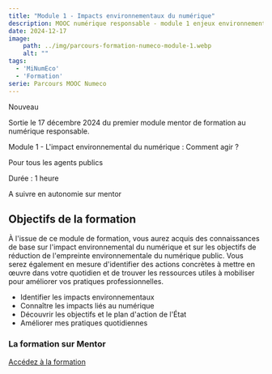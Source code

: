 ```yaml
---
title: "Module 1 - Impacts environnementaux du numérique"
description: MOOC numérique responsable - module 1 enjeux environnementaux
date: 2024-12-17
image:
    path: ../img/parcours-formation-numeco-module-1.webp
    alt: ""
tags:
  - 'MiNumEco'
  - 'Formation'
serie: Parcours MOOC Numeco
---
```


<p class="fr-badge fr-badge--success fr-badge--no-icon">Nouveau</p>

<!-- chapô-->
Sortie le 17 décembre 2024 du premier module mentor de formation au numérique responsable.

<!-- texte-->
<div class="fr-mb-3w">
	<div class="fr-alert fr-icon-leaf-line fr-alert--sm">
			<p>Module 1 - L'impact environnemental du numérique : Comment agir ? </p>
	</div>
	<div class="fr-alert fr-icon-account-circle-line fr-alert--sm">
			<p>Pour tous les agents publics</p>
	</div>
	<div class="fr-alert fr-icon-timer-line fr-alert--sm">
			<p>Durée : 1 heure</p>
	</div>
	<div class="fr-alert fr-icon-computer-line fr-alert--sm">
			<p>A suivre en autonomie sur mentor</p>
	</div>
</div>

## Objectifs de la formation

À l'issue de ce module de formation, vous aurez acquis des connaissances de base sur l'impact environnemental du numérique et sur les objectifs de réduction de l'empreinte environnementale du numérique public.
Vous serez également en mesure d'identifier des actions concrètes à mettre en œuvre dans votre quotidien et de trouver les ressources utiles à mobiliser pour améliorer vos pratiques professionnelles.

* Identifier les impacts environnementaux
* Connaître les impacts liés au numérique
* Découvrir les objectifs et le plan d'action de l'État
* Améliorer mes pratiques quotidiennes


<div class="fr-callout">
    <h3 class="fr-callout__title">La formation sur Mentor</h3>
    <a class="fr-btn" href="https://mentor.gouv.fr/catalog/3087" target="_blank">
			Accédez à la formation
    </a>
</div>
